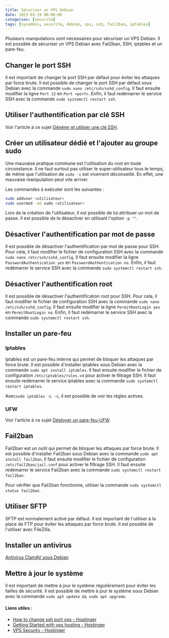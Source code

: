 ```yaml
---
title: Sécuriser un VPS Debian
date: 2023-03-19 00:00:00  
categories: [securite]
tags: [sysadmin, securite, debian, vps, ssh, fail2ban, iptables]
---
```


Plusieurs manipulations sont nécessaires pour sécuriser un VPS Debian. Il est possible de sécuriser un VPS Debian avec Fail2ban, SSH, iptables et un pare-feu.

## Changer le port SSH

Il est important de changer le port SSH par défaut pour éviter les attaques par force brute. Il est possible de changer le port SSH par défaut sous Debian avec la commande `sudo nano /etc/ssh/sshd_config`. Il faut ensuite modifier la ligne `Port 22` en `Port <port>`. Enfin, il faut redémarrer le service SSH avec la commande `sudo systemctl restart ssh`.

## Utiliser l'authentification par clé SSH

Voir l'article à ce sujet [Générer et utiliser une clé SSH](./2023-19-03-Generer-et-utiliser-une-cle-ssh-pour-serveur.md).

## Créer un utilisateur dédié et l'ajouter au groupe sudo

Une mauvaise pratique commune est l'utilisation du root en toute circonstance. Il ne faut surtout pas utiliser le super-utilisateur tous le temps, de même que l'utilisation de `sudo -i` est vivement déconseillé. En effet, une mauvaise manipulation peut vite arriver. 

Les commandes à exécuter sont les suivantes :

```bash
sudo adduser <utilisateur>
sudo usermod -aG sudo <utilisateur>
```

Lors de la création de l'utilisateur, il est possible de lui attribuer un mot de passe. Il est possible de le désactiver en utilisant l'option `-p ""`.

## Désactiver l'authentification par mot de passe

Il est possible de désactiver l'authentification par mot de passe pour SSH. Pour cela, il faut modifier le fichier de configuration SSH avec la commande `sudo nano /etc/ssh/sshd_config`. Il faut ensuite modifier la ligne `PasswordAuthentication yes` en `PasswordAuthentication no`. Enfin, il faut redémarrer le service SSH avec la commande `sudo systemctl restart ssh`.

## Désactiver l'authentification root

Il est possible de désactiver l'authentification root pour SSH. Pour cela, il faut modifier le fichier de configuration SSH avec la commande `sudo nano /etc/ssh/sshd_config`. Il faut ensuite modifier la ligne `PermitRootLogin yes` en `PermitRootLogin no`. Enfin, il faut redémarrer le service SSH avec la commande `sudo systemctl restart ssh`.

## Installer un pare-feu

### Iptables

Iptables est un pare-feu interne qui permet de bloquer les attaques par force brute. Il est possible d'installer iptables sous Debian avec la commande `sudo apt install iptables`. Il faut ensuite modifier le fichier de configuration `/etc/iptables/rules.v4` pour activer le filtrage SSH. Il faut ensuite redémarrer le service iptables avec la commande `sudo systemctl restart iptables`.

Avec`sudo iptables -L -v`, il est possible de voir les règles actives.

### UFW

Voir l'article à ce sujet [Déployer un pare-feu-UFW](./2023-19-03-Deployer-un-pare-feu-ufw.md).

## Fail2ban

Fail2ban est un outil qui permet de bloquer les attaques par force brute. Il est possible d'installer Fail2ban sous Debian avec la commande `sudo apt install fail2ban`. Il faut ensuite modifier le fichier de configuration `/etc/fail2ban/jail.conf` pour activer le filtrage SSH. Il faut ensuite redémarrer le service Fail2ban avec la commande `sudo systemctl restart fail2ban`. 

Pour vérifier que Fail2ban fonctionne, utiliser la commande `sudo systemctl status fail2ban`.

## Utiliser SFTP

SFTP est normalement activé par défaut. Il est important de l'utiliser à la place de FTP pour éviter les attaques par force brute. Il est possible de l'utiliser avec FileZilla.

## Installer un antivirus

[Antivirus ClamAV sous Debian](./2023-19-03-Antivirus-ClamAV-sous-Debian.md)

## Mettre à jour le système

Il est important de mettre à jour le système régulièrement pour éviter les failles de sécurité. Il est possible de mettre à jour le système sous Debian avec la commande `sudo apt update && sudo apt upgrade`.

#### Liens utiles :

- [How to change ssh port vps - Hostinger](https://www.hostinger.com/tutorials/how-to-change-ssh-port-vps)
- [Getting Started with vps hosting - Hostinger](https://www.hostinger.com/tutorials/getting-started-with-vps-hosting)
- [VPS Security - Hostinger](https://www.hostinger.com/tutorials/vps-security)